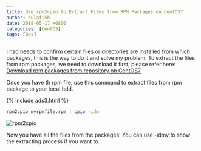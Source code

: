 ```yaml
---
title: Use rpm2cpio to Extract Files from RPM Packages on CentOS7
author: bulafish
date: 2018-05-17 +0800
categories: [CentOS]
tags: [Ops]
---
```


I had needs to confirm certain files or directories are installed from which packages, this is the way to do it and solve my problem.
To extract the files from rpm packages, we need to download it first, please refer here:
[Download rpm packages from repository on CentOS7](https://www.bulafish.com/centos/2018/05/17/download-rpm-packages-from-repository/)

Once you have th rpm file, use this command to extract files from rpm package to your local hdd.

{% include ads3.html %}

```bash
rpm2cpio myrpmfile.rpm | cpio -idm
```
![rpm2cpio](/assets/images/2018051708.png)

Now you have all the files from the packages!  You can use -idmv to show the extracting process if you want to.
